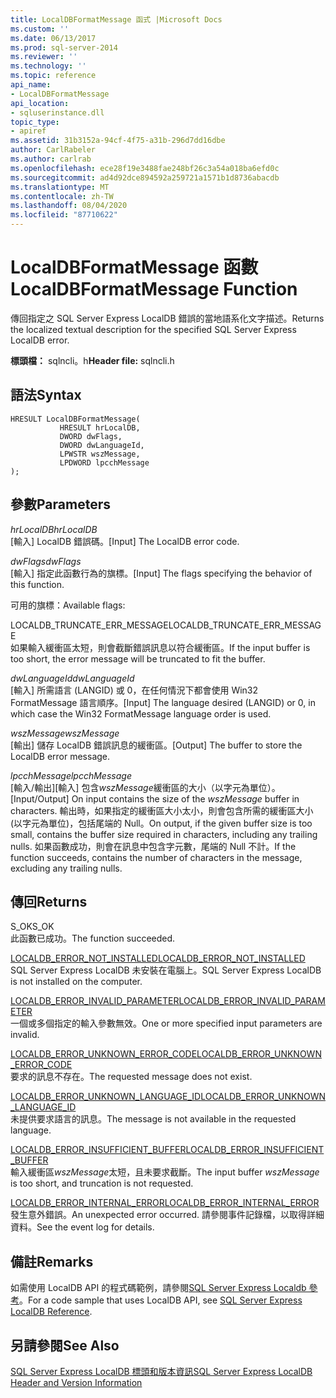 ```yaml
---
title: LocalDBFormatMessage 函式 |Microsoft Docs
ms.custom: ''
ms.date: 06/13/2017
ms.prod: sql-server-2014
ms.reviewer: ''
ms.technology: ''
ms.topic: reference
api_name:
- LocalDBFormatMessage
api_location:
- sqluserinstance.dll
topic_type:
- apiref
ms.assetid: 31b3152a-94cf-4f75-a31b-296d7dd16dbe
author: CarlRabeler
ms.author: carlrab
ms.openlocfilehash: ece28f19e3488fae248bf26c3a54a018ba6efd0c
ms.sourcegitcommit: ad4d92dce894592a259721a1571b1d8736abacdb
ms.translationtype: MT
ms.contentlocale: zh-TW
ms.lasthandoff: 08/04/2020
ms.locfileid: "87710622"
---
```

# <a name="localdbformatmessage-function"></a><span data-ttu-id="3dab2-102">LocalDBFormatMessage 函數</span><span class="sxs-lookup"><span data-stu-id="3dab2-102">LocalDBFormatMessage Function</span></span>
  <span data-ttu-id="3dab2-103">傳回指定之 SQL Server Express LocalDB 錯誤的當地語系化文字描述。</span><span class="sxs-lookup"><span data-stu-id="3dab2-103">Returns the localized textual description for the specified SQL Server Express LocalDB error.</span></span>  
  
 <span data-ttu-id="3dab2-104">**標頭檔：** sqlncli。h</span><span class="sxs-lookup"><span data-stu-id="3dab2-104">**Header file:** sqlncli.h</span></span>  
  
## <a name="syntax"></a><span data-ttu-id="3dab2-105">語法</span><span class="sxs-lookup"><span data-stu-id="3dab2-105">Syntax</span></span>  
  
```  
HRESULT LocalDBFormatMessage(  
           HRESULT hrLocalDB,  
           DWORD dwFlags,   
           DWORD dwLanguageId,   
           LPWSTR wszMessage,   
           LPDWORD lpcchMessage   
);  
```  
  
## <a name="parameters"></a><span data-ttu-id="3dab2-106">參數</span><span class="sxs-lookup"><span data-stu-id="3dab2-106">Parameters</span></span>  
 <span data-ttu-id="3dab2-107">*hrLocalDB*</span><span class="sxs-lookup"><span data-stu-id="3dab2-107">*hrLocalDB*</span></span>  
 <span data-ttu-id="3dab2-108">[輸入] LocalDB 錯誤碼。</span><span class="sxs-lookup"><span data-stu-id="3dab2-108">[Input] The LocalDB error code.</span></span>  
  
 <span data-ttu-id="3dab2-109">*dwFlags*</span><span class="sxs-lookup"><span data-stu-id="3dab2-109">*dwFlags*</span></span>  
 <span data-ttu-id="3dab2-110">[輸入] 指定此函數行為的旗標。</span><span class="sxs-lookup"><span data-stu-id="3dab2-110">[Input] The flags specifying the behavior of this function.</span></span>  
  
 <span data-ttu-id="3dab2-111">可用的旗標：</span><span class="sxs-lookup"><span data-stu-id="3dab2-111">Available flags:</span></span>  
  
 <span data-ttu-id="3dab2-112">LOCALDB_TRUNCATE_ERR_MESSAGE</span><span class="sxs-lookup"><span data-stu-id="3dab2-112">LOCALDB_TRUNCATE_ERR_MESSAGE</span></span>  
 <span data-ttu-id="3dab2-113">如果輸入緩衝區太短，則會截斷錯誤訊息以符合緩衝區。</span><span class="sxs-lookup"><span data-stu-id="3dab2-113">If the input buffer is too short, the error message will be truncated to fit the buffer.</span></span>  
  
 <span data-ttu-id="3dab2-114">*dwLanguageId*</span><span class="sxs-lookup"><span data-stu-id="3dab2-114">*dwLanguageId*</span></span>  
 <span data-ttu-id="3dab2-115">[輸入] 所需語言 (LANGID) 或 0，在任何情況下都會使用 Win32 FormatMessage 語言順序。</span><span class="sxs-lookup"><span data-stu-id="3dab2-115">[Input] The language desired (LANGID) or 0, in which case the Win32 FormatMessage language order is used.</span></span>  
  
 <span data-ttu-id="3dab2-116">*wszMessage*</span><span class="sxs-lookup"><span data-stu-id="3dab2-116">*wszMessage*</span></span>  
 <span data-ttu-id="3dab2-117">[輸出] 儲存 LocalDB 錯誤訊息的緩衝區。</span><span class="sxs-lookup"><span data-stu-id="3dab2-117">[Output] The buffer to store the LocalDB error message.</span></span>  
  
 <span data-ttu-id="3dab2-118">*lpcchMessage*</span><span class="sxs-lookup"><span data-stu-id="3dab2-118">*lpcchMessage*</span></span>  
 <span data-ttu-id="3dab2-119">[輸入/輸出][輸入] 包含*wszMessage*緩衝區的大小（以字元為單位）。</span><span class="sxs-lookup"><span data-stu-id="3dab2-119">[Input/Output] On input contains the size of the *wszMessage* buffer in characters.</span></span> <span data-ttu-id="3dab2-120">輸出時，如果指定的緩衝區大小太小，則會包含所需的緩衝區大小 (以字元為單位)，包括尾端的 Null。</span><span class="sxs-lookup"><span data-stu-id="3dab2-120">On output, if the given buffer size is too small, contains the buffer size required in characters, including any trailing nulls.</span></span> <span data-ttu-id="3dab2-121">如果函數成功，則會在訊息中包含字元數，尾端的 Null 不計。</span><span class="sxs-lookup"><span data-stu-id="3dab2-121">If the function succeeds, contains the number of characters in the message, excluding any trailing nulls.</span></span>  
  
## <a name="returns"></a><span data-ttu-id="3dab2-122">傳回</span><span class="sxs-lookup"><span data-stu-id="3dab2-122">Returns</span></span>  
 <span data-ttu-id="3dab2-123">S_OK</span><span class="sxs-lookup"><span data-stu-id="3dab2-123">S_OK</span></span>  
 <span data-ttu-id="3dab2-124">此函數已成功。</span><span class="sxs-lookup"><span data-stu-id="3dab2-124">The function succeeded.</span></span>  
  
 [<span data-ttu-id="3dab2-125">LOCALDB_ERROR_NOT_INSTALLED</span><span class="sxs-lookup"><span data-stu-id="3dab2-125">LOCALDB_ERROR_NOT_INSTALLED</span></span>](../express-localdb-error-messages/localdb-error-not-installed.md)  
 <span data-ttu-id="3dab2-126">SQL Server Express LocalDB 未安裝在電腦上。</span><span class="sxs-lookup"><span data-stu-id="3dab2-126">SQL Server Express LocalDB is not installed on the computer.</span></span>  
  
 [<span data-ttu-id="3dab2-127">LOCALDB_ERROR_INVALID_PARAMETER</span><span class="sxs-lookup"><span data-stu-id="3dab2-127">LOCALDB_ERROR_INVALID_PARAMETER</span></span>](../express-localdb-error-messages/localdb-error-invalid-parameter.md)  
 <span data-ttu-id="3dab2-128">一個或多個指定的輸入參數無效。</span><span class="sxs-lookup"><span data-stu-id="3dab2-128">One or more specified input parameters are invalid.</span></span>  
  
 [<span data-ttu-id="3dab2-129">LOCALDB_ERROR_UNKNOWN_ERROR_CODE</span><span class="sxs-lookup"><span data-stu-id="3dab2-129">LOCALDB_ERROR_UNKNOWN_ERROR_CODE</span></span>](../express-localdb-error-messages/localdb-error-unknown-error-code.md)  
 <span data-ttu-id="3dab2-130">要求的訊息不存在。</span><span class="sxs-lookup"><span data-stu-id="3dab2-130">The requested message does not exist.</span></span>  
  
 [<span data-ttu-id="3dab2-131">LOCALDB_ERROR_UNKNOWN_LANGUAGE_ID</span><span class="sxs-lookup"><span data-stu-id="3dab2-131">LOCALDB_ERROR_UNKNOWN_LANGUAGE_ID</span></span>](../express-localdb-error-messages/localdb-error-unknown-language-id.md)  
 <span data-ttu-id="3dab2-132">未提供要求語言的訊息。</span><span class="sxs-lookup"><span data-stu-id="3dab2-132">The message is not available in the requested language.</span></span>  
  
 [<span data-ttu-id="3dab2-133">LOCALDB_ERROR_INSUFFICIENT_BUFFER</span><span class="sxs-lookup"><span data-stu-id="3dab2-133">LOCALDB_ERROR_INSUFFICIENT_BUFFER</span></span>](../express-localdb-error-messages/localdb-error-insufficient-buffer.md)  
 <span data-ttu-id="3dab2-134">輸入緩衝區*wszMessage*太短，且未要求截斷。</span><span class="sxs-lookup"><span data-stu-id="3dab2-134">The input buffer *wszMessage* is too short, and truncation is not requested.</span></span>  
  
 [<span data-ttu-id="3dab2-135">LOCALDB_ERROR_INTERNAL_ERROR</span><span class="sxs-lookup"><span data-stu-id="3dab2-135">LOCALDB_ERROR_INTERNAL_ERROR</span></span>](../express-localdb-error-messages/localdb-error-internal-error.md)  
 <span data-ttu-id="3dab2-136">發生意外錯誤。</span><span class="sxs-lookup"><span data-stu-id="3dab2-136">An unexpected error occurred.</span></span> <span data-ttu-id="3dab2-137">請參閱事件記錄檔，以取得詳細資料。</span><span class="sxs-lookup"><span data-stu-id="3dab2-137">See the event log for details.</span></span>  
  
## <a name="remarks"></a><span data-ttu-id="3dab2-138">備註</span><span class="sxs-lookup"><span data-stu-id="3dab2-138">Remarks</span></span>  
 <span data-ttu-id="3dab2-139">如需使用 LocalDB API 的程式碼範例，請參閱[SQL Server Express Localdb 參考](../sql-server-express-localdb-reference.md)。</span><span class="sxs-lookup"><span data-stu-id="3dab2-139">For a code sample that uses LocalDB API, see [SQL Server Express LocalDB Reference](../sql-server-express-localdb-reference.md).</span></span>  
  
## <a name="see-also"></a><span data-ttu-id="3dab2-140">另請參閱</span><span class="sxs-lookup"><span data-stu-id="3dab2-140">See Also</span></span>  
 [<span data-ttu-id="3dab2-141">SQL Server Express LocalDB 標頭和版本資訊</span><span class="sxs-lookup"><span data-stu-id="3dab2-141">SQL Server Express LocalDB Header and Version Information</span></span>](sql-server-express-localdb-header-and-version-information.md)  
  
  
